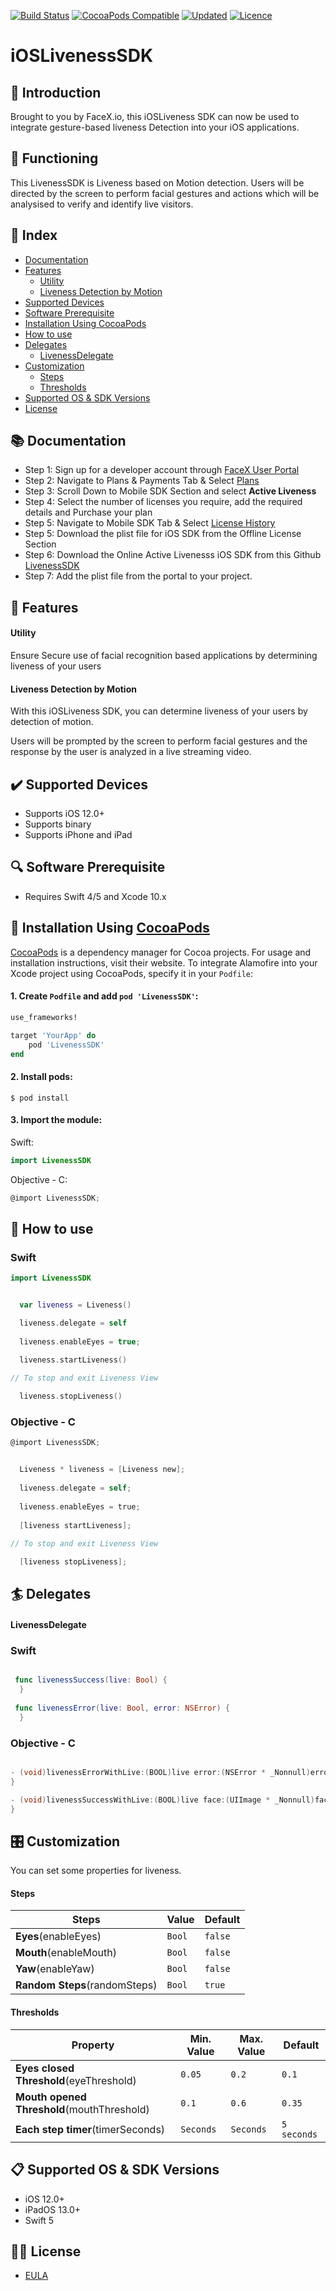 
[![Build Status](https://img.shields.io/cocoapods/p/LivenessSDK)](https://img.shields.io/cocoapods/p/LivenessSDK)
[![CocoaPods Compatible](https://img.shields.io/cocoapods/v/LivenessSDK)](https://img.shields.io/cocoapods/v/LivenessSDK)
[![Updated](https://img.shields.io/github/last-commit/friendlynandy/LivenessSDK)](https://img.shields.io/github/last-commit/friendlynandy/LivenessSDK)
[![Licence](https://img.shields.io/cocoapods/l/LivenessSDK?color=red&logo=red)](https://img.shields.io/cocoapods/l/LivenessSDK?color=red&logo=red)


# iOSLivenessSDK

## 📜 Introduction
Brought to you by FaceX.io, this iOSLiveness SDK can now be used to integrate gesture-based liveness Detection into your iOS applications. 

## 🔧 Functioning
This LivenessSDK is Liveness based on Motion detection. Users will be directed by the screen to perform facial gestures and actions which will be analysised to verify and identify live visitors.  

## 📑 Index
* [Documentation](#-documentation)
* [Features](#-features)
   * [Utility](#utility)
   * [Liveness Detection by Motion](#liveness-detection-by-motion)   
* [Supported Devices](#️-supported-devices)
* [Software Prerequisite](#-software-prerequisite)
* [Installation Using CocoaPods](#-installation-using-cocoapods)
* [How to use](#-how-to-use)
* [Delegates](#-delegates)
   * [LivenessDelegate](#livenessdelegate)
* [Customization](#-customization)
  * [Steps](#steps)
  * [Thresholds](#thresholds)  
* [Supported OS & SDK Versions](#-supported-os--sdk-versions)
* [License](#-license)

## 📚 Documentation 

- Step 1: Sign up for a developer account through [FaceX User Portal](https://search.facex.io/#/register)
- Step 2: Navigate to Plans & Payments Tab & Select  [Plans](https://search.facex.io/#/home/payments/plans)
- Step 3: Scroll Down to Mobile SDK Section and select **Active Liveness**
- Step 4: Select the number of licenses you require, add the required details and Purchase your plan
- Step 5: Navigate to Mobile SDK Tab & Select [License History](https://search.facex.io/#/home/mobilesdk/license)
- Step 5: Download the plist file for iOS SDK from the Offline License Section
- Step 6: Download the Online Active Livenesss iOS SDK from this Github [LivenessSDK](https://friendlynandy.github.io/LivenessSDK/)
- Step 7: Add the plist file from the portal to your project.

## 🌟 Features

#### Utility
Ensure Secure use of facial recognition based applications by determining liveness of your users

#### Liveness Detection by Motion

With this iOSLiveness SDK, you can determine liveness of your users by detection of motion.

Users will be prompted by the screen to perform facial gestures and the response by the user is analyzed in a live streaming video.


## ✔️ Supported Devices
- Supports iOS 12.0+
- Supports binary
- Supports iPhone and iPad


## 🔍 Software Prerequisite 
- Requires Swift 4/5 and Xcode 10.x

## 📲 Installation Using [CocoaPods](https://cocoapods.org)

[CocoaPods](https://cocoapods.org) is a dependency manager for Cocoa projects. For usage and installation instructions, visit their website. To integrate Alamofire into your Xcode project using CocoaPods, specify it in your `Podfile`:


#### 1. Create `Podfile` and add `pod 'LivenessSDK'`:

```ruby
use_frameworks!

target 'YourApp' do
    pod 'LivenessSDK'
end
```

#### 2. Install pods:

```
$ pod install
```

#### 3. Import the module:

Swift:
```swift
import LivenessSDK
```
Objective - C:
```objective-c
@import LivenessSDK;
```

## 🐒 How to use

### Swift

```swift
import LivenessSDK
```
```swift

  var liveness = Liveness()

  liveness.delegate = self
 
  liveness.enableEyes = true;
  
  liveness.startLiveness()

// To stop and exit Liveness View

  liveness.stopLiveness()

```

### Objective - C

```objective-c
@import LivenessSDK;
```
```objective-c

  Liveness * liveness = [Liveness new];
  
  liveness.delegate = self;
  
  liveness.enableEyes = true;
  
  [liveness startLiveness];
  
// To stop and exit Liveness View

  [liveness stopLiveness];
```


## 🏄 Delegates

#### LivenessDelegate
### Swift
```swift

 func livenessSuccess(live: Bool) {
  }
  
 func livenessError(live: Bool, error: NSError) {
  }

```
### Objective - C

```objective-c

- (void)livenessErrorWithLive:(BOOL)live error:(NSError * _Nonnull)error{
}

- (void)livenessSuccessWithLive:(BOOL)live face:(UIImage * _Nonnull)face {
}

```

## 🎛 Customization

You can set some properties for liveness.

#### Steps
| Steps | Value | Default | 
| ------- | ------- |------- | 
| **Eyes**(enableEyes)  | `Bool` | `false` | 
| **Mouth**(enableMouth)   | `Bool` | `false` | 
| **Yaw**(enableYaw)   | `Bool` | `false` | 
| **Random Steps**(randomSteps)   | `Bool` | `true` | 


#### Thresholds
| Property | Min. Value | Max. Value | Default | 
| ------- | ------- | ------- |------- | 
| **Eyes closed Threshold**(eyeThreshold)  | `0.05` | `0.2` | `0.1` | 
| **Mouth opened Threshold**(mouthThreshold)   | `0.1` | `0.6` | `0.35` | 
| **Each step timer**(timerSeconds)   | `Seconds`| `Seconds` | `5 seconds` | 


## 📋 Supported OS & SDK Versions
* iOS 12.0+
* iPadOS 13.0+
* Swift 5

## 👮🏻 License

- [EULA](https://github.com/friendlynandy/LivenessSDK/blob/master/LICENCE)
